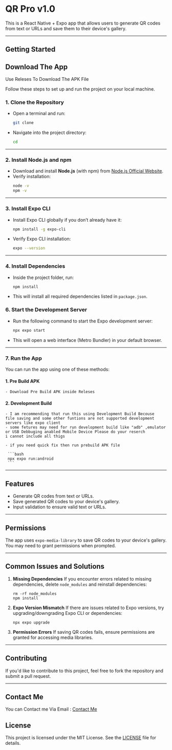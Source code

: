 # QR Pro v1.0

This is a React Native + Expo app that allows users to generate QR codes from text or URLs and save them to their device's gallery.

---

## **Getting Started**

## Download The App 

Use Releses To Download The APK File 


Follow these steps to set up and run the project on your local machine.

### 1. **Clone the Repository**
   - Open a terminal and run:
     ```bash
     git clone 
     ```

   - Navigate into the project directory:
     ```bash
     cd 
     ```

---

### 2. **Install Node.js and npm**
   - Download and install **Node.js** (with npm) from [Node.js Official Website](https://nodejs.org/).
   - Verify installation:
     ```bash
     node -v
     npm -v
     ```

---

### 3. **Install Expo CLI**
   - Install Expo CLI globally if you don’t already have it:
     ```bash
     npm install -g expo-cli
     ```
   - Verify Expo CLI installation:
     ```bash
     expo --version
     ```

---

### 4. **Install Dependencies**
   - Inside the project folder, run:
     ```bash
     npm install
     ```
   - This will install all required dependencies listed in `package.json`.
<!-- These are the requierd dependencies  
 "dependencies": {
    "expo": "~52.0.43",
    "expo-dev-client": "^5.0.20",
    "expo-file-system": "~18.0.12",
    "expo-media-library": "^17.0.6",
    "expo-status-bar": "~2.0.1",
    "qrcode": "^1.5.4",
    "react": "18.3.1",
    "react-native": "0.76.9",
    "react-native-paper": "^5.13.1",
    "react-native-qrcode-svg": "^6.3.15",
    "react-native-svg": "^15.11.2",
    "validator": "^13.15.0"
  },
  "devDependencies": {
    "@babel/core": "^7.20.0"
  },
   -->
### 6. **Start the Development Server**
   - Run the following command to start the Expo development server:
     ```bash
     npx expo start
     ```
   - This will open a web interface (Metro Bundler) in your default browser.

---
### 7. **Run the App**
You can run the app using one of these methods:

#### 1. **Pre Build APK**

    - Download Pre Build APK inside Releses

#### 2. **Development Build**        
    - I am recommending that run this using Development Build Becouse  file saving and some other funtions are not supported development servers like expo client 
    - some fetures may need for run development build like "adb" ,emulator or USB Debbuging anabled Mobile Device Please do your reserch 
    i cannot include all thigs 

    - if you need quick fix then run prebuild APK file 

     ```bash
     npx expo run:android
     ```
---
## **Features**

- Generate QR codes from text or URLs.
- Save generated QR codes to your device's gallery.
- Input validation to ensure valid text or URLs.

---

## **Permissions**

The app uses `expo-media-library` to save QR codes to your device's gallery. You may need to grant permissions when prompted.

---

## **Common Issues and Solutions**

1. **Missing Dependencies**
   If you encounter errors related to missing dependencies, delete `node_modules` and reinstall dependencies:
   ```
   rm -rf node_modules
   npm install
   ```

2. **Expo Version Mismatch**
   If there are issues related to Expo versions, try upgrading/downgrading Expo CLI or dependencies:
   ```
   npx expo upgrade
   ```

3. **Permission Errors**
   If saving QR codes fails, ensure permissions are granted for accessing media libraries.

---

## **Contributing**

If you'd like to contribute to this project, feel free to fork the repository and submit a pull request.

---
## **Contact Me**
You can Contact me Via Email :
[Contact Me](mailto:asitha.contact.me@gmail.com?subject=QR%20Pro%20Issue&body=I%20have%20a%20question%20about%20QRPro%20App.)

## **License**

This project is licensed under the MIT License. See the [LICENSE](LICENSE) file for details.
```
